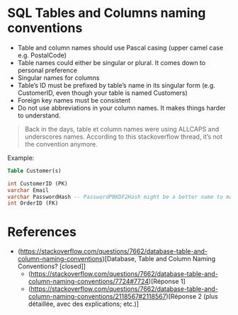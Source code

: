 SQL Tables and Columns naming conventions
===

* Table and column names should use Pascal casing (upper camel case e.g. PostalCode)
* Table names could either be singular or plural. It comes down to personal preference
* Singular names for columns
* Table’s ID must be prefixed by table’s name in its singular form (e.g. CustomerID, even though your table is named Customers)
* Foreign key names must be consistent
* Do not use abbreviations in your column names. It makes things harder to understand.

> Back in the days, table et column names were using ALLCAPS and underscores names.
> According to this stackoverflow thread, it’s not the convention anymore.

Example:

```sql
Table Customer(s)

int CustomerID (PK)
varchar Email
varchar PasswordHash -- PasswordPBKDF2Hash might be a better name to make things clearer?
int OrderID (FK)
```

# References

* (https://stackoverflow.com/questions/7662/database-table-and-column-naming-conventions)[Database, Table and Column Naming Conventions? [closed]]
  * (https://stackoverflow.com/questions/7662/database-table-and-column-naming-conventions/7724#7724)[Réponse 1]
  * (https://stackoverflow.com/questions/7662/database-table-and-column-naming-conventions/2118567#2118567)[Réponse 2 (plus détaillée, avec des explications; etc.)]
